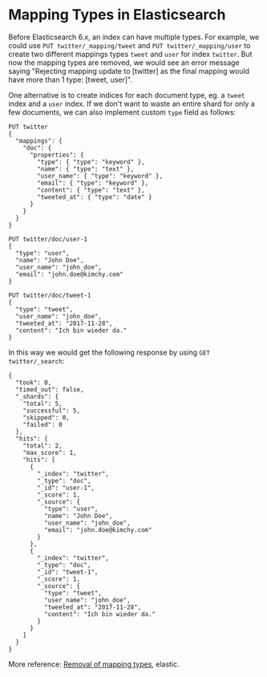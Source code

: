 # Mapping Types in Elasticsearch

Before Elasticsearch 6.x, an index can have multiple types. For example, we could use `PUT twitter/_mapping/tweet` and `PUT twitter/_mapping/user` to create two different mappings types `tweet` and `user` for index `twitter`. But now the mapping types are removed, we would see an error message saying "Rejecting mapping update to [twitter] as the final mapping would have more than 1 type: [tweet, user]".

One alternative is to create indices for each document type, eg. a `tweet` index and a `user` index. If we don't want to waste an entire shard for only a few documents, we can also implement custom `type` field as follows:

```text
PUT twitter
{
  "mappings": {
    "doc": {
      "properties": {
        "type": { "type": "keyword" }, 
        "name": { "type": "text" },
        "user_name": { "type": "keyword" },
        "email": { "type": "keyword" },
        "content": { "type": "text" },
        "tweeted_at": { "type": "date" }
      }
    }
  }
}

PUT twitter/doc/user-1
{
  "type": "user", 
  "name": "John Doe",
  "user_name": "john_doe",
  "email": "john.doe@kimchy.com"
}

PUT twitter/doc/tweet-1
{
  "type": "tweet", 
  "user_name": "john_doe",
  "tweeted_at": "2017-11-28",
  "content": "Ich bin wieder da."
}
```

In this way we would get the following response by using `GET twitter/_search`:

```text
{
  "took": 0,
  "timed_out": false,
  "_shards": {
    "total": 5,
    "successful": 5,
    "skipped": 0,
    "failed": 0
  },
  "hits": {
    "total": 2,
    "max_score": 1,
    "hits": [
      {
        "_index": "twitter",
        "_type": "doc",
        "_id": "user-1",
        "_score": 1,
        "_source": {
          "type": "user",
          "name": "John Doe",
          "user_name": "john_doe",
          "email": "john.doe@kimchy.com"
        }
      },
      {
        "_index": "twitter",
        "_type": "doc",
        "_id": "tweet-1",
        "_score": 1,
        "_source": {
          "type": "tweet",
          "user_name": "john_doe",
          "tweeted_at": "2017-11-28",
          "content": "Ich bin wieder da."
        }
      }
    ]
  }
}
```

More reference: [Removal of mapping types](https://www.elastic.co/guide/en/elasticsearch/reference/current/removal-of-types.html), elastic.
